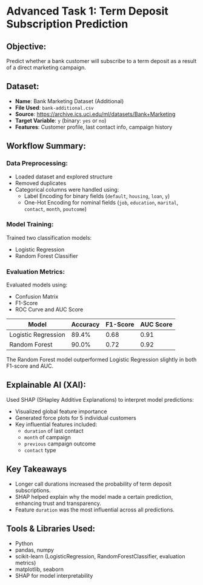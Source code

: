 # Advanced Task 1: Term Deposit Subscription Prediction

## Objective:
Predict whether a bank customer will subscribe to a term deposit as a result of a direct marketing campaign.

## Dataset:
- **Name**: Bank Marketing Dataset (Additional)
- **File Used**: `bank-additional.csv`
- **Source**: https://archive.ics.uci.edu/ml/datasets/Bank+Marketing
- **Target Variable**: `y` (binary: `yes` or `no`)
- **Features**: Customer profile, last contact info, campaign history

## Workflow Summary:

### Data Preprocessing:
- Loaded dataset and explored structure
- Removed duplicates
- Categorical columns were handled using:
  - Label Encoding for binary fields (`default`, `housing`, `loan`, `y`)
  - One-Hot Encoding for nominal fields (`job`, `education`, `marital`, `contact`, `month`, `poutcome`)

### Model Training:
Trained two classification models:
- Logistic Regression
- Random Forest Classifier

### Evaluation Metrics:
Evaluated models using:
- Confusion Matrix
- F1-Score
- ROC Curve and AUC Score

| Model               | Accuracy | F1-Score | AUC Score |
|--------------------|----------|----------|-----------|
| Logistic Regression| 89.4%    | 0.68     | 0.91      |
| Random Forest       | 90.0%    | 0.72     | 0.92      |

The Random Forest model outperformed Logistic Regression slightly in both F1-score and AUC.

## Explainable AI (XAI):
Used SHAP (SHapley Additive Explanations) to interpret model predictions:
- Visualized global feature importance
- Generated force plots for 5 individual customers
- Key influential features included:
  - `duration` of last contact
  - `month` of campaign
  - `previous` campaign outcome
  - `contact` type

## Key Takeaways
- Longer call durations increased the probability of term deposit subscriptions.
- SHAP helped explain why the model made a certain prediction, enhancing trust and transparency.
- Feature `duration` was the most influential across all predictions.

## Tools & Libraries Used:
- Python
- pandas, numpy
- scikit-learn (LogisticRegression, RandomForestClassifier, evaluation metrics)
- matplotlib, seaborn
- SHAP for model interpretability
